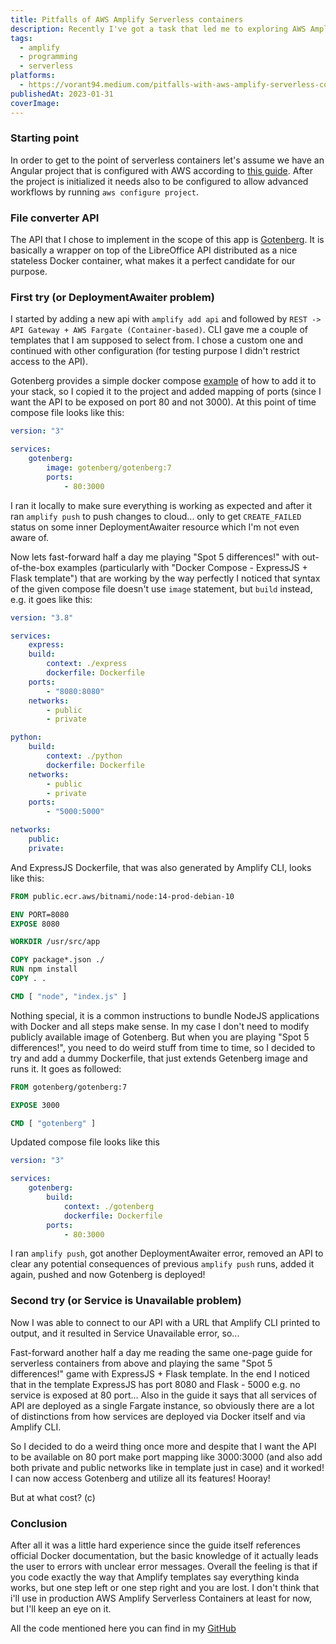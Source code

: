 ```yaml
---
title: Pitfalls of AWS Amplify Serverless containers
description: Recently I've got a task that led me to exploring AWS Amplify Serverless Containers and I would like to share with you the experience I earned from it. I built a small Angular app that allows to convert Word files into PDF
tags:
  - amplify
  - programming
  - serverless
platforms:
  - https://vorant94.medium.com/pitfalls-with-aws-amplify-serverless-containers-ba9e2e87a6f
publishedAt: 2023-01-31
coverImage:
---
```


### Starting point

In order to get to the point of serverless containers let's assume we have an Angular project that is configured with AWS according to [this guide](https://docs.amplify.aws/start/q/integration/angular/). After the project is initialized it needs also to be configured to allow advanced workflows by running `aws configure project`.

### File converter API

The API that I chose to implement in the scope of this app is [Gotenberg](https://gotenberg.dev/). It is basically a wrapper on top of the LibreOffice API distributed as a nice stateless Docker container, what makes it a perfect candidate for our purpose.

### First try (or DeploymentAwaiter problem)

I started by adding a new api with `amplify add api` and followed by `REST -> API Gateway + AWS Fargate (Container-based)`. CLI gave me a couple of templates that I am supposed to select from. I chose a custom one and continued with other configuration (for testing purpose I didn't restrict access to the API).

Gotenberg provides a simple docker compose [example](https://gotenberg.dev/docs/get-started/docker-compose) of how to add it to your stack, so I copied it to the project and added mapping of ports (since I want the API to be exposed on port 80 and not 3000). At this point of time compose file looks like this:

```yaml
version: "3"

services:
	gotenberg:
		image: gotenberg/gotenberg:7
		ports:
			- 80:3000
```

I ran it locally to make sure everything is working as expected and after it ran `amplify push` to push changes to cloud... only to get `CREATE_FAILED` status on some inner DeploymentAwaiter resource which I'm not even aware of.

Now lets fast-forward half a day me playing "Spot 5 differences!" with out-of-the-box examples (particularly with "Docker Compose - ExpressJS + Flask template") that are working by the way perfectly I noticed that syntax of the given compose file doesn't use `image` statement, but `build` instead, e.g. it goes like this:

```yaml
version: "3.8"

services:
	express:
	build:
		context: ./express
		dockerfile: Dockerfile
	ports:
		- "8080:8080"
	networks:
		- public
		- private

python:
	build:
		context: ./python
		dockerfile: Dockerfile
	networks:
		- public
		- private
	ports:
		- "5000:5000"

networks:
	public:
	private:
```

And ExpressJS Dockerfile, that was also generated by Amplify CLI, looks like this:

```dockerfile
FROM public.ecr.aws/bitnami/node:14-prod-debian-10

ENV PORT=8080
EXPOSE 8080

WORKDIR /usr/src/app

COPY package*.json ./
RUN npm install
COPY . .

CMD [ "node", "index.js" ]
```

Nothing special, it is a common instructions to bundle NodeJS applications with Docker and all steps make sense. In my case I don't need to modify publicly available image of Gotenberg. But when you are playing "Spot 5 differences!", you need to do weird stuff from time to time, so I decided to try and add a dummy Dockerfile, that just extends Getenberg image and runs it. It goes as followed:

```dockerfile
FROM gotenberg/gotenberg:7

EXPOSE 3000

CMD [ "gotenberg" ]
```

Updated compose file looks like this

```yaml
version: "3"

services:
	gotenberg:
		build:
			context: ./gotenberg
			dockerfile: Dockerfile
		ports:
			- 80:3000
```

I ran `amplify push`, got another DeploymentAwaiter error, removed an API to clear any potential consequences of previous `amplify push` runs, added it again, pushed and now Gotenberg is deployed!

### Second try (or Service is Unavailable problem)

Now I was able to connect to our API with a URL that Amplify CLI printed to output, and it resulted in Service Unavailable error, so...

Fast-forward another half a day me reading the same one-page guide for serverless containers from above and playing the same "Spot 5 differences!" game with ExpressJS + Flask template. In the end I noticed that in the template ExpressJS has port 8080 and Flask - 5000 e.g. no service is exposed at 80 port... Also in the guide it says that all services of API are deployed as a single Fargate instance, so obviously there are a lot of distinctions from how services are deployed via Docker itself and via Amplify CLI.

So I decided to do a weird thing once more and despite that I want the API to be available on 80 port make port mapping like 3000:3000 (and also add both private and public networks like in template just in case) and it worked! I can now access Gotenberg and utilize all its features! Hooray!

But at what cost? (c)

### Conclusion

After all it was a little hard experience since the guide itself references official Docker documentation, but the basic knowledge of it actually leads the user to errors with unclear error messages. Overall the feeling is that if you code exactly the way that Amplify templates say everything kinda works, but one step left or one step right and you are lost. I don't think that i'll use in production AWS Amplify Serverless Containers at least for now, but I'll keep an eye on it.

All the code mentioned here you can find in my [GitHub](https://github.com/vorant94/amplify-serverless-containers)
